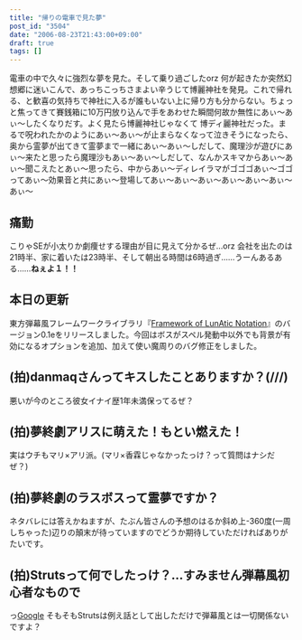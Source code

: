 ```yaml
---
title: "帰りの電車で見た夢"
post_id: "3504"
date: "2006-08-23T21:43:00+09:00"
draft: true
tags: []
---
```



電車の中で久々に強烈な夢を見た。そして乗り過ごしたorz 何が起きたか突然幻想郷に迷いこんで、あっちこっちさまよい辛うじて博麗神社を発見。これで帰れる、と歓喜の気持ちで神社に入るが誰もいない上に帰り方も分からない。ちょっと焦ってきて賽銭箱に10万円放り込んで手をあわせた瞬間何故か無性にあぃ～あぃ～したくなりだす。よく見たら博麗神社じゃなくて 博ディ麗神社だった。まるで呪われたかのようにあぃ～あぃ～が止まらなくなって泣きそうになったら、奥から霊夢が出てきて霊夢まで一緒にあぃ～あぃ～しだして、魔理沙が遊びにあぃ～来たと思ったら魔理沙もあぃ～あぃ～しだして、なんかスキマからあぃ～あぃ～聞こえたとあぃ～思ったら、中からあぃ～ディレイラマがゴゴゴあぃ～ゴゴってあぃ～効果音と共にあぃ～登場してあぃ～あぃ～あぃ～あぃ～あぃ～あぃ～あぃ～
## 痛勤
こりゃSEが小太りか劇痩せする理由が目に見えて分かるぜ…orz 会社を出たのは21時半、家に着いたは23時半、そして朝出る時間は6時過ぎ……うーんあるある……**ねぇよ１！！**
## 本日の更新
東方弾幕風フレームワークライブラリ『[Framework of LunAtic Notation](https://danmaq.com/tag/flan)』のバージョン0.1eをリリースしました。今回はボスがスペル発動中以外でも背景が有効になるオプションを追加、加えて使い魔周りのバグ修正をしました。
## (拍)danmaqさんってキスしたことありますか？(///)
悪いが今のところ彼女イナイ歴1年未満保ってるぜ？
## (拍)夢終劇アリスに萌えた！もとい燃えた！
実はウチもマリ×アリ派。(マリ×香霖じゃなかったっけ？って質問はナシだぜ？)
## (拍)夢終劇のラスボスって霊夢ですか？
ネタバレには答えかねますが、たぶん皆さんの予想のはるか斜め上-360度(一周しちゃった)辺りの顛末が待っていますのでどうか期待していただければありがたいです。
## (拍)Strutsって何でしたっけ？…すみません弾幕風初心者なもので
っ[Google](http://www.google.co.jp/search?q=Apache+Struts) そもそもStrutsは例え話として出しただけで弾幕風とは一切関係ないですよ？
